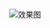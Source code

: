 ![效果图](http://upload-images.jianshu.io/upload_images/2218072-c97e599be57aeffa.jpg?imageMogr2/auto-orient/strip%7CimageView2/2/w/1240)